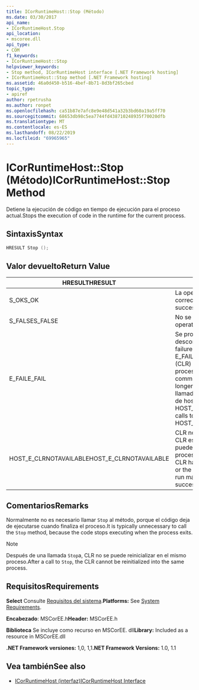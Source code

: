 ```yaml
---
title: ICorRuntimeHost::Stop (Método)
ms.date: 03/30/2017
api_name:
- ICorRuntimeHost.Stop
api_location:
- mscoree.dll
api_type:
- COM
f1_keywords:
- ICorRuntimeHost::Stop
helpviewer_keywords:
- Stop method, ICorRuntimeHost interface [.NET Framework hosting]
- ICorRuntimeHost::Stop method [.NET Framework hosting]
ms.assetid: 46a0d450-b516-4bef-8b71-8d3bf265cbed
topic_type:
- apiref
author: rpetrusha
ms.author: ronpet
ms.openlocfilehash: ca51b87e7afc8e9e48d541a32b3bd60a19a5ff70
ms.sourcegitcommit: 68653db98c5ea7744fd438710248935f70020dfb
ms.translationtype: MT
ms.contentlocale: es-ES
ms.lasthandoff: 08/22/2019
ms.locfileid: "69965965"
---
```

# <a name="icorruntimehoststop-method"></a><span data-ttu-id="6006d-102">ICorRuntimeHost::Stop (Método)</span><span class="sxs-lookup"><span data-stu-id="6006d-102">ICorRuntimeHost::Stop Method</span></span>
<span data-ttu-id="6006d-103">Detiene la ejecución de código en tiempo de ejecución para el proceso actual.</span><span class="sxs-lookup"><span data-stu-id="6006d-103">Stops the execution of code in the runtime for the current process.</span></span>  
  
## <a name="syntax"></a><span data-ttu-id="6006d-104">Sintaxis</span><span class="sxs-lookup"><span data-stu-id="6006d-104">Syntax</span></span>  
  
```cpp  
HRESULT Stop ();  
```  
  
## <a name="return-value"></a><span data-ttu-id="6006d-105">Valor devuelto</span><span class="sxs-lookup"><span data-stu-id="6006d-105">Return Value</span></span>  
  
|<span data-ttu-id="6006d-106">HRESULT</span><span class="sxs-lookup"><span data-stu-id="6006d-106">HRESULT</span></span>|<span data-ttu-id="6006d-107">DESCRIPCIÓN</span><span class="sxs-lookup"><span data-stu-id="6006d-107">Description</span></span>|  
|-------------|-----------------|  
|<span data-ttu-id="6006d-108">S_OK</span><span class="sxs-lookup"><span data-stu-id="6006d-108">S_OK</span></span>|<span data-ttu-id="6006d-109">La operación se realizó correctamente.</span><span class="sxs-lookup"><span data-stu-id="6006d-109">The operation was successful.</span></span>|  
|<span data-ttu-id="6006d-110">S_FALSE</span><span class="sxs-lookup"><span data-stu-id="6006d-110">S_FALSE</span></span>|<span data-ttu-id="6006d-111">No se pudo completar la operación.</span><span class="sxs-lookup"><span data-stu-id="6006d-111">The operation failed to complete.</span></span>|  
|<span data-ttu-id="6006d-112">E_FAIL</span><span class="sxs-lookup"><span data-stu-id="6006d-112">E_FAIL</span></span>|<span data-ttu-id="6006d-113">Se produjo un error grave desconocido.</span><span class="sxs-lookup"><span data-stu-id="6006d-113">An unknown, catastrophic failure occurred.</span></span> <span data-ttu-id="6006d-114">Si un método devuelve E_FAIL, el Common Language Runtime (CLR) ya no se puede usar en el proceso.</span><span class="sxs-lookup"><span data-stu-id="6006d-114">If a method returns E_FAIL, the common language runtime (CLR) is no longer usable in the process.</span></span> <span data-ttu-id="6006d-115">Las llamadas subsiguientes a cualquier API de hospedaje devuelven HOST_E_CLRNOTAVAILABLE.</span><span class="sxs-lookup"><span data-stu-id="6006d-115">Subsequent calls to any hosting APIs return HOST_E_CLRNOTAVAILABLE.</span></span>|  
|<span data-ttu-id="6006d-116">HOST_E_CLRNOTAVAILABLE</span><span class="sxs-lookup"><span data-stu-id="6006d-116">HOST_E_CLRNOTAVAILABLE</span></span>|<span data-ttu-id="6006d-117">CLR no se ha cargado en un proceso o CLR está en un estado en el que no puede ejecutar código administrado ni procesar la llamada correctamente.</span><span class="sxs-lookup"><span data-stu-id="6006d-117">The CLR has not been loaded into a process, or the CLR is in a state in which it cannot run managed code or process the call successfully.</span></span>|  
  
## <a name="remarks"></a><span data-ttu-id="6006d-118">Comentarios</span><span class="sxs-lookup"><span data-stu-id="6006d-118">Remarks</span></span>  
 <span data-ttu-id="6006d-119">Normalmente no es necesario llamar `Stop` al método, porque el código deja de ejecutarse cuando finaliza el proceso.</span><span class="sxs-lookup"><span data-stu-id="6006d-119">It is typically unnecessary to call the `Stop` method, because the code stops executing when the process exits.</span></span>  
  
> [!NOTE]
> <span data-ttu-id="6006d-120">Después de una llamada `Stop`a, CLR no se puede reinicializar en el mismo proceso.</span><span class="sxs-lookup"><span data-stu-id="6006d-120">After a call to `Stop`, the CLR cannot be reinitialized into the same process.</span></span>  
  
## <a name="requirements"></a><span data-ttu-id="6006d-121">Requisitos</span><span class="sxs-lookup"><span data-stu-id="6006d-121">Requirements</span></span>  
 <span data-ttu-id="6006d-122">**Select** Consulte [Requisitos del sistema](../../../../docs/framework/get-started/system-requirements.md).</span><span class="sxs-lookup"><span data-stu-id="6006d-122">**Platforms:** See [System Requirements](../../../../docs/framework/get-started/system-requirements.md).</span></span>  
  
 <span data-ttu-id="6006d-123">**Encabezado**: MSCorEE.h</span><span class="sxs-lookup"><span data-stu-id="6006d-123">**Header:** MSCorEE.h</span></span>  
  
 <span data-ttu-id="6006d-124">**Biblioteca** Se incluye como recurso en MSCorEE. dll</span><span class="sxs-lookup"><span data-stu-id="6006d-124">**Library:** Included as a resource in MSCorEE.dll</span></span>  
  
 <span data-ttu-id="6006d-125">**.NET Framework versiones:** 1,0, 1,1</span><span class="sxs-lookup"><span data-stu-id="6006d-125">**.NET Framework Versions:** 1.0, 1.1</span></span>  
  
## <a name="see-also"></a><span data-ttu-id="6006d-126">Vea también</span><span class="sxs-lookup"><span data-stu-id="6006d-126">See also</span></span>

- [<span data-ttu-id="6006d-127">ICorRuntimeHost (interfaz)</span><span class="sxs-lookup"><span data-stu-id="6006d-127">ICorRuntimeHost Interface</span></span>](../../../../docs/framework/unmanaged-api/hosting/icorruntimehost-interface.md)

